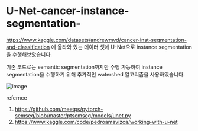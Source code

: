# U-Net-cancer-instance-segmentation-

 https://www.kaggle.com/datasets/andrewmvd/cancer-inst-segmentation-and-classification 에 올라와 있는 데이터 셋에 U-Net으로 instance segmentation을 수행해보았습니다.
 
 기존 코드로는 semantic segmentation까지만 수행 가능하여 instance segmentation을 수행하기 위해 추가적인 watershed 알고리즘을 사용하였습니다. 
 
![image](https://github.com/ParkSeokwoo/U-Net-cancer-instance-segmentation-/assets/105845310/c178ecbd-4bc7-45f2-be80-9aed2e5eee6b)

refernce
1. ﻿https://github.com/meetps/pytorch-semseg/blob/master/ptsemseg/models/unet.py
2. https://www.kaggle.com/code/pedroamavizca/working-with-u-net﻿
 
